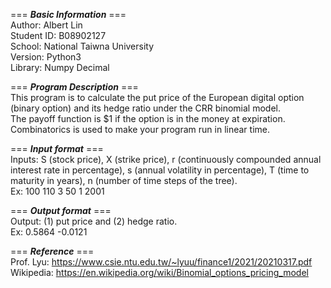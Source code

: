 === ***Basic Information*** ===  
Author: Albert Lin  
Student ID: B08902127  
School: National Taiwna University  
Version: Python3  
Library: Numpy Decimal  
  
=== ***Program Description*** ===  
This program is to calculate the put price of the European digital option (binary option) and its hedge ratio under the CRR binomial model.   
The payoff function is $1 if the option is in the money at expiration.   
Combinatorics is used to make your program run in linear time.   
  
=== ***Input format*** ===  
Inputs: S (stock price), X (strike price), r (continuously compounded annual interest rate in percentage), s (annual volatility in percentage), T (time to maturity in years), n (number of time steps of the tree).   
Ex: 100 110 3 50 1 2001  
  
=== ***Output format*** ===  
Output: (1) put price and (2) hedge ratio.   
Ex: 0.5864 -0.0121  
  
=== ***Reference*** ===  
Prof. Lyu: https://www.csie.ntu.edu.tw/~lyuu/finance1/2021/20210317.pdf  
Wikipedia: https://en.wikipedia.org/wiki/Binomial_options_pricing_model  
